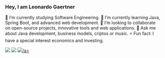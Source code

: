 ### Hey, I am Leonardo Gaertner

🔭 I’m currently studying Software Engineering.
🌱 I’m currently learning Java, Spring Boot, and advanced web development.
👯 I’m looking to collaborate on open-source projects, innovative tools and web applications.
💬 Ask me about Java development, business models, criptos or music.
⚡ Fun fact: I have a special interest economics and investing.

<div> 
  <a href="https://instagram.com/leonardogaertner" target="_blank"><img src="https://img.shields.io/badge/-Instagram-%23E4405F?style=for-the-badge&logo=instagram&logoColor=white" target="_blank"></a>
  <a href = "mailto:leonardogaertner2004@gmail.com"><img src="https://img.shields.io/badge/-Gmail-%23333?style=for-the-badge&logo=gmail&logoColor=white" target="_blank"></a>
  <a href="[https://www.linkedin.com/in/rafaella-ballerini-45875016a](https://www.linkedin.com/in/leonardo-gaertner-93a087245/" target="_blank"><img src="https://img.shields.io/badge/-LinkedIn-%230077B5?style=for-the-badge&logo=linkedin&logoColor=white" target="_blank">/a> 
</div>
